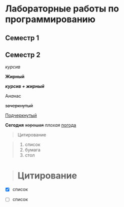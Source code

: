 # Лабораторные работы по программированию 

## Семестр 1

## Семестр 2

*курсив*

**Жирный**

***курсив + жирный***

А*на*нас

~~зачеркнутый~~

<ins>Подчеркнутый</ins>

**Сегодня** ~~хорошая~~ *плохая* <ins>погода</ins>

>Цитирование

>1. список
>2. бумага
>3. стол

># Цитирование

- [x] список
- [ ] список

